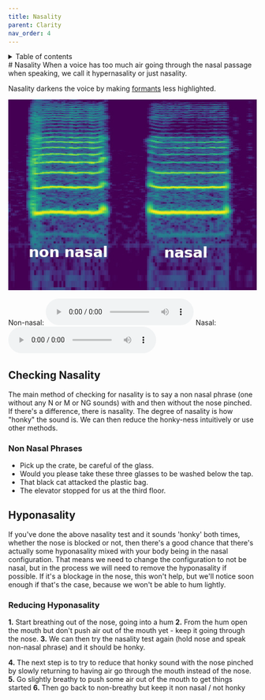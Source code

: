 ```yaml
---
title: Nasality
parent: Clarity
nav_order: 4
---
```

<details closed markdown="block">
  <summary>
    Table of contents
  </summary>
{: .text-delta }
1. TOC
{:toc}
</details>
# Nasality
When a voice has too much air going through the nasal passage when speaking, we call it hypernasality or just nasality.

Nasality darkens the voice by making [formants](/wiki/pages/resonance/#formants) less highlighted.

![nasality on a spectrogram](/img/spec-nasalcomparison.jpg)

Non-nasal:
<audio controls> <source src="/audio/nasality-without.ogg" type="audio/ogg"> Your browser does not support the audio element. </audio>
Nasal:
<audio controls> <source src="/audio/nasality-with.ogg" type="audio/ogg"> Your browser does not support the audio element. </audio>

## Checking Nasality
The main method of checking for nasality is to say a non nasal phrase (one without any N or M or NG sounds) with and then without the nose pinched. If there's a difference, there is nasality. The degree of nasality is how "honky" the sound is. We can then reduce the honky-ness intuitively or use other methods.

### Non Nasal Phrases
- Pick up the crate, be careful of the glass.
- Would you please take these three glasses to be washed below the tap.
- That black cat attacked the plastic bag.
- The elevator stopped for us at the third floor.


## Hyponasality
If you've done the above nasality test and it sounds 'honky' both times, whether the nose is blocked or not, then there's a good chance that there's actually some hyponasality mixed with your body being in the nasal configuration. That means we need to change the configuration to not be nasal, but in the process we will need to remove the hyponasality if possible. If it's a blockage in the nose, this won't help, but we'll notice soon enough if that's the case, because we won't be able to hum lightly.

### Reducing Hyponasality
**1.** Start breathing out of the nose, going into a hum
**2.** From the hum open the mouth but don't push air out of the mouth yet - keep it going through the nose.
**3.** We can then try the nasality test again (hold nose and speak non-nasal phrase) and it should be honky.

**4.** The next step is to try to reduce that honky sound with the nose pinched by slowly returning to having air go through the mouth instead of the nose.
**5.** Go slightly breathy to push some air out of the mouth to get things started
**6.** Then go back to non-breathy but keep it non nasal / not honky


